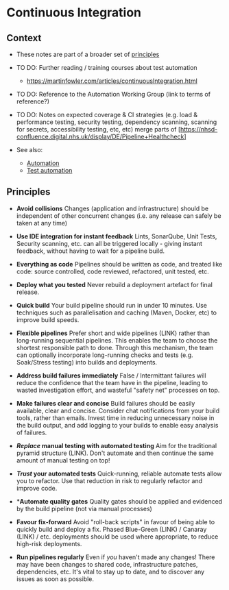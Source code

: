 # Continuous Integration

## Context

* These notes are part of a broader set of [principles](../principles.md)
* TO DO: Further reading / training courses about test automation
  * https://martinfowler.com/articles/continuousIntegration.html
* TO DO: Reference to the Automation Working Group (link to terms of reference?)
* TO DO: Notes on expected coverage & CI strategies (e.g. load & performance testing, security testing, dependency scanning, scanning for secrets, accessibility testing, etc, etc)
  merge parts of [https://nhsd-confluence.digital.nhs.uk/display/DE/Pipeline+Healthcheck]

* See also:
    * [Automation](automation.md)
    * [Test automation](test-automation.md)

## Principles

* **Avoid collisions**
  Changes (application and infrastructure) should be independent of other concurrent changes (i.e. any release can safely be taken at any time)
  
* **Use IDE integration for instant feedback**
  Lints, SonarQube, Unit Tests, Security scanning, etc. can all be triggered locally - giving instant feedback, without having to wait for a pipeline build.

* **Everything as code**
  Pipelines should be written as code, and treated like code: source controlled, code reviewed, refactored, unit tested, etc.

* **Deploy what you tested**
  Never rebuild a deployment artefact for final release.

* **Quick build**
  Your build pipeline should run in under 10 minutes. Use techniques such as parallelisation and caching (Maven, Docker, etc) to improve build speeds.

* **Flexible pipelines**
  Prefer short and wide pipelines (LINK) rather than long-running sequential pipelines. This enables the team to choose the shortest responsible path to done.
  Through this mechanism, the team can optionally incorporate long-running checks and tests (e.g. Soak/Stress testing) into builds and deployments.

* **Address build failures immediately**
  False / Intermittant failures will reduce the confidence that the team have in the pipeline, leading to wasted investigation effort, and wasteful "safety net" processes on top.

* **Make failures clear and concise**
  Build failures should be easily available, clear and concise. Consider chat notifications from your build tools, rather than emails. Invest time in reducing unnecessary noise in the build output, and add logging to your builds to enable easy analysis of failures.

* ***Replace* manual testing with automated testing**
  Aim for the traditional pyramid structure (LINK). Don't automate and then continue the same amount of manual testing on top!

* ***Trust* your automated tests**
  Quick-running, reliable automate tests allow you to refactor.  Use that reduction in risk to regularly refactor and improve code.

* ***Automate quality gates**
  Quality gates should be applied and evidenced by the build pipeline (not via manual processes)

* **Favour fix-forward**
  Avoid "roll-back scripts" in favour of being able to quickly build and deploy a fix.
  Phased Blue-Green (LINK) / Canaray (LINK) / etc. deployments should be used where appropriate, to reduce high-risk deployments.

* **Run pipelines regularly**
  Even if *you* haven't made any changes! There may have been changes to shared code, infrastructure patches, dependencies, etc. It's vital to stay up to date, and to discover any issues as soon as possible.

